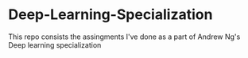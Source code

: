 # Deep-Learning-Specialization
This repo consists the assingments I've done as a part of Andrew Ng's Deep learning specialization
